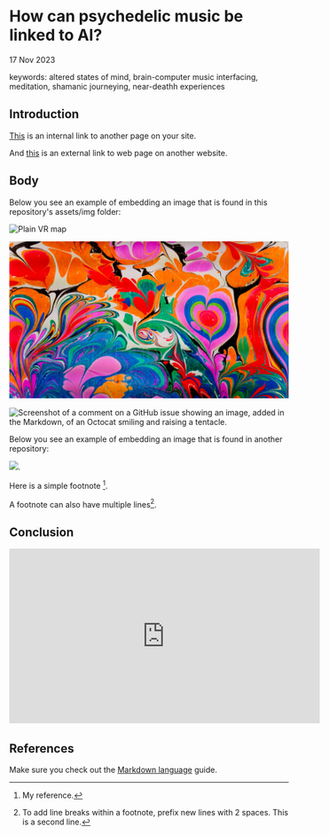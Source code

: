 # How can psychedelic music be linked to AI?
17 Nov 2023

keywords: altered states of mind, brain-computer music interfacing, meditation, shamanic journeying, near-deathh experiences

## Introduction
[This](assessement.md) is an internal link to another page on your site. 

And [this](https://navigatingthedigitalworld.com/) is an external link to web page on another website. 

## Body
Below you see an example of embedding an image that is found in this repository's assets/img folder: 

![Plain VR map](assets/img/vr-map-plain.svg)

![Description.](assets/img/raimond-klavins-azwRXQgJvUI-unsplash.jpg)

![Screenshot of a comment on a GitHub issue showing an image, added in the Markdown, of an Octocat smiling and raising a tentacle.](https://myoctocat.com/assets/images/base-octocat.svg)

Below you see an example of embedding an image that is found in another repository:

![](https://khofstadter.com/assets/img/2005-04-01-khofstadter-painting-chien.jpg). 

Here is a simple footnote [^1].

A footnote can also have multiple lines[^2].

## Conclusion

<iframe width="560" height="315" src="https://www.youtube.com/embed/lfPJ7Tz4JGs" title="YouTube video player" frameborder="0" allow="accelerometer; autoplay; clipboard-write; encrypted-media; gyroscope; picture-in-picture" allowfullscreen></iframe>

## References
Make sure you check out the [Markdown language](https://guides.github.com/features/mastering-markdown/) guide. 

[^1]: My reference.
[^2]: To add line breaks within a footnote, prefix new lines with 2 spaces.
  This is a second line.

